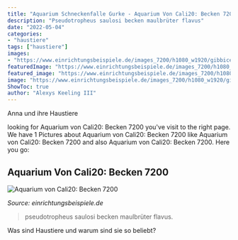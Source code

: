 ```yaml
---
title: "Aquarium Schneckenfalle Gurke - Aquarium Von Cali20: Becken 7200"
description: "Pseudotropheus saulosi becken maulbrüter flavus"
date: "2022-05-04"
categories:
- "haustiere"
tags: ["haustiere"]
images:
- "https://www.einrichtungsbeispiele.de/images_7200/h1080_w1920/gibbiceps__5f1d6858359c02154e0fb64f73d63f5b.jpg"
featuredImage: "https://www.einrichtungsbeispiele.de/images_7200/h1080_w1920/gibbiceps__5f1d6858359c02154e0fb64f73d63f5b.jpg"
featured_image: "https://www.einrichtungsbeispiele.de/images_7200/h1080_w1920/gibbiceps__5f1d6858359c02154e0fb64f73d63f5b.jpg"
image: "https://www.einrichtungsbeispiele.de/images_7200/h1080_w1920/gibbiceps__5f1d6858359c02154e0fb64f73d63f5b.jpg"
ShowToc: true
author: "Alexys Keeling III"
---
```



Anna und ihre Haustiere

	

		
looking for Aquarium von Cali20: Becken 7200 you've visit to the right page. We have 1 Pictures about Aquarium von Cali20: Becken 7200 like Aquarium von Cali20: Becken 7200 and also Aquarium von Cali20: Becken 7200. Here you go:
		
    
## Aquarium Von Cali20: Becken 7200

<img loading=lazy src="https://www.einrichtungsbeispiele.de/images_7200/h1080_w1920/gibbiceps__5f1d6858359c02154e0fb64f73d63f5b.jpg" onerror="this.onerror=null;this.src='https://tse1.mm.bing.net/th?id=OIP.BYOciJbzcgi1I8S6ZMzRPQHaFj&amp;pid=15.1';" alt="Aquarium von Cali20: Becken 7200">

_Source: einrichtungsbeispiele.de_

>pseudotropheus saulosi becken maulbrüter flavus. 

	

Was sind Haustiere und warum sind sie so beliebt?

